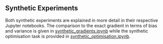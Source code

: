 ## Synthetic Experiments
Both synthetic experiments are explained in more detail in their respective Jupyter notebooks. The comparison to the exact gradient in terms of bias and variance is given in [synthetic_gradients.ipynb](https://github.com/LennertDeSmet/CatLog/blob/master/synthetic/synthetic_gradients.ipynb)
while the synthetic optimisation task is provided in [synthetic_optimisation.ipynb](https://github.com/LennertDeSmet/CatLog/blob/master/synthetic/synthetic_optimisation.ipynb).
